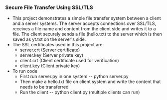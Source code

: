 ### Secure File Transfer Using SSL/TLS
* This project demonstrates a simple file transfer system between a client and a server systems. The server accepts connections over SSL/TLS, receives a file name and content from the client side and writes it to a file. The client securely sends a file (hello.txt) to the server which is then saved as yt.txt on the server's side.
* The SSL certificates used in this project are:
    * server.crt (Server certificate)
    * server.key (Server private key)
    * client.crt (Client certificate used for verification)
    * client.key (Client private key)
* To run code
    * First run server.py in one system -- python server.py
    * Then make a hello.txt file on client system and write the content that needs to be transferred
    * Run the client -- python client.py (multiple clients can run)



